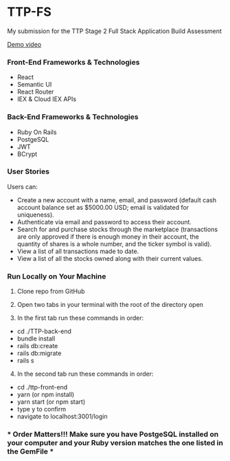 # TTP-FS
My submission for the TTP Stage 2 Full Stack Application Build Assessment

[Demo video](https://drive.google.com/file/d/1b5Ua3u0HdCSDYaidstLuIw0BAwPXHz97/view)

### Front-End Frameworks & Technologies
- React
- Semantic UI
- React Router
- IEX & Cloud IEX APIs

### Back-End Frameworks & Technologies
- Ruby On Rails
- PostgeSQL
- JWT
- BCrypt

### User Stories
Users can:
- Create a new account with a name, email, and password (default cash account balance set as $5000.00 USD; email is validated for uniqueness).
- Authenticate via email and password to access their account.
- Search for and purchase stocks through the marketplace (transactions are only approved if there is enough money in their account, the quantity of shares is a whole number, and the ticker symbol is valid).
- View a list of all transactions made to date.
- View a list of all the stocks owned along with their current values.

### Run Locally on Your Machine
1. Clone repo from GitHub

2. Open two tabs in your terminal with the root of the directory open

3. In the first tab run these commands in order:
- cd ./TTP-back-end
- bundle install
- rails db:create
- rails db:migrate
- rails s

4. In the second tab run these commands in order:
- cd ./ttp-front-end
- yarn (or npm install)
- yarn start (or npm start)
- type y to confirm
- navigate to localhost:3001/login

### * Order Matters!!! Make sure you have PostgeSQL installed on your computer and your Ruby version matches the one listed in the GemFile *

